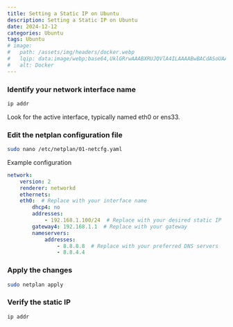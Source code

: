 ```yaml
---
title: Setting a Static IP on Ubuntu
description: Setting a Static IP on Ubuntu
date: 2024-12-12
categories: Ubuntu
tags: Ubuntu
# image:
#   path: /assets/img/headers/docker.webp
#   lqip: data:image/webp;base64,UklGRrwAAABXRUJQVlA4ILAAAABwBACdASoUAAoAPpE4l0eloyIhMAgAsBIJaACdMoMYA0g5kddfIs20gPwMAAD+8K+678X27+Ifrr4b2cALtbJhFrrvOgavoKqyN2+b/3E/laaTA9E+Sxx60qVn9iyJUwv0y7bFakr0/ikf3Eqc4Pos6Sfj0wTFkbbFomvDbRHU19/n/QgVd1plDblQYRUX2tIljvsutOMMaiHkVPlVF1OND0oa7kjnIl/vJzTCpgAAAA==
#   alt: Docker
---
```



### Identify your network interface name
```bash
ip addr
```
Look for the active interface, typically named eth0 or ens33.
### Edit the netplan configuration file
```bash
sudo nano /etc/netplan/01-netcfg.yaml
```
Example configuration
```yaml
network:
    version: 2
    renderer: networkd
    ethernets:
    eth0:  # Replace with your interface name
        dhcp4: no
        addresses:
            - 192.168.1.100/24  # Replace with your desired static IP
        gateway4: 192.168.1.1  # Replace with your gateway
        nameservers:
            addresses:
                - 8.8.8.8  # Replace with your preferred DNS servers
                - 8.8.4.4
```
### Apply the changes
```bash
sudo netplan apply
```
### Verify the static IP
```bash
ip addr
```
